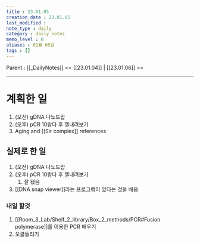```yaml
---
title : 23.01.05
creation_date : 23.01.05
last_modified :
note_type : daily
category : daily_notes
memo_level : 0
aliases : 01월 05일
tags : []
---
```

Parent : [[_DailyNotes]]
<< [[23.01.04]] | [[23.01.06]] >>

---
# 계획한 일

1. (오전) gDNA 나노드랍
2. (오후) pCR 10람다 후 젤내려보기
3. Aging and [[Sir complex]] references 


## 실제로 한 일

1.  (오전) gDNA 나노드랍
2. (오후) pCR 10람다 후 젤내려보기
	1. 잘 됐음
3. [[DNA snap viewer]]라는 프로그램이 있다는 것을 배움


### 내일 할것
1. [[Room_3_Lab/Shelf_2_library/Box_2_methods/PCR#Fusion polymerase]]를 이용한 PCR 배우기
2. 오클돌리기